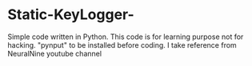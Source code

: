 # Static-KeyLogger-
Simple code written in Python. This code is for
learning purpose not for hacking.
"pynput" to be installed before coding.
I take reference from NeuralNine youtube channel
